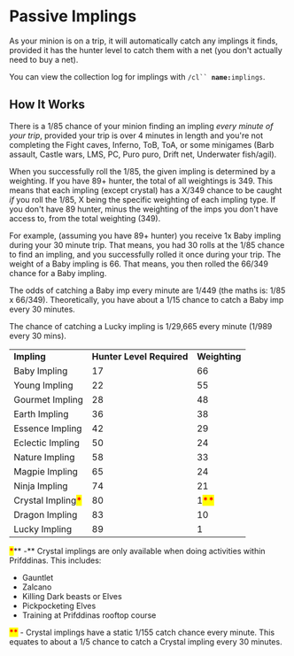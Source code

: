 # Passive Implings

As your minion is on a trip, it will automatically catch any implings it finds, provided it has the hunter level to catch them with a net (you don't actually need to buy a net).

You can view the collection log for implings with  `/cl`` `**`name:`**`implings`.

## How It Works

There is a 1/85 chance of your minion finding an impling _every minute of your trip_, provided your trip is over 4 minutes in length and you're not completing the Fight caves, Inferno, ToB, ToA, or some minigames (Barb assault, Castle wars, LMS, PC, Puro puro, Drift net, Underwater fish/agil).

When you successfully roll the 1/85, the given impling is determined by a weighting. If you have 89+ hunter, the total of all weightings is 349. This means that each impling (except crystal) has a X/349 chance to be caught _if_ you roll the 1/85, X being the specific weighting of each impling type. If you don't have 89 hunter, minus the weighting of the imps you don't have access to, from the total weighting (349).

For example, (assuming you have 89+ hunter) you receive 1x Baby impling during your 30 minute trip. That means, you had 30 rolls at the 1/85 chance to find an impling, and you successfully rolled it once during your trip. The weight of a Baby impling is 66. That means, you then rolled the 66/349 chance for a Baby impling.

The odds of catching a Baby imp every minute are 1/449 (the maths is: 1/85 x 66/349). Theoretically, you have about a 1/15 chance to catch a Baby imp every 30 minutes.

The chance of catching a Lucky impling is 1/29,665 every minute (1/989 every 30 mins).

|                                                       |                           |                                           |
| ----------------------------------------------------- | ------------------------- | ----------------------------------------- |
| **Impling**                                           | **Hunter Level Required** | **Weighting**                             |
| Baby Impling                                          | 17                        | 66                                        |
| Young Impling                                         | 22                        | 55                                        |
| Gourmet Impling                                       | 28                        | 48                                        |
| Earth Impling                                         | 36                        | 38                                        |
| Essence Impling                                       | 42                        | 29                                        |
| Eclectic Impling                                      | 50                        | 24                                        |
| Nature Impling                                        | 58                        | 33                                        |
| Magpie Impling                                        | 65                        | 24                                        |
| Ninja Impling                                         | 74                        | 21                                        |
| Crystal Impling<mark style="color:red;">**\***</mark> | 80                        | 1<mark style="color:red;">**\*\***</mark> |
| Dragon Impling                                        | 83                        | 10                                        |
| Lucky Impling                                         | 89                        | 1                                         |

<mark style="color:red;">**\***</mark>** -** Crystal implings are only available when doing activities within Prifddinas. This includes:

* Gauntlet
* Zalcano
* Killing Dark beasts or Elves
* Pickpocketing Elves
* Training at Prifddinas rooftop course

<mark style="color:red;">**\*\***</mark> - Crystal implings have a static 1/155 catch chance every minute. This equates to about a 1/5 chance to catch a Crystal impling every 30 minutes.
